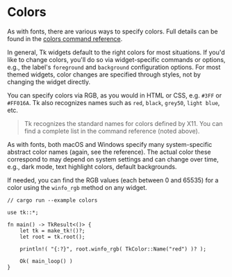 # Colors

As with fonts, there are various ways to specify colors. Full details can be
found in the
[colors command reference](https://tcl.tk/man/tcl8.6/TkCmd/colors.htm).

In general, Tk widgets default to the right colors for most situations. If you'd
like to change colors, you'll do so via widget-specific commands or options,
e.g., the label's `foreground` and `background` configuration options. For most
themed widgets, color changes are specified through styles, not by changing the
widget directly.

You can specify colors via RGB, as you would in HTML or CSS, e.g. `#3FF` or
`#FF016A`. Tk also recognizes names such as `red`, `black`, `grey50`,
`light blue`, etc.

> Tk recognizes the standard names for colors defined by X11. You can find a
complete list in the command reference (noted above).

As with fonts, both macOS and Windows specify many system-specific abstract
color names (again, see the reference). The actual color these correspond to may
depend on system settings and can change over time, e.g., dark mode, text
highlight colors, default backgrounds.

If needed, you can find the RGB values (each between 0 and 65535) for a color
using the `winfo_rgb` method on any widget.

```rust,no_run
// cargo run --example colors

use tk::*;

fn main() -> TkResult<()> {
    let tk = make_tk!()?;
    let root = tk.root();

    println!( "{:?}", root.winfo_rgb( TkColor::Name("red") )? );

    Ok( main_loop() )
}
```
